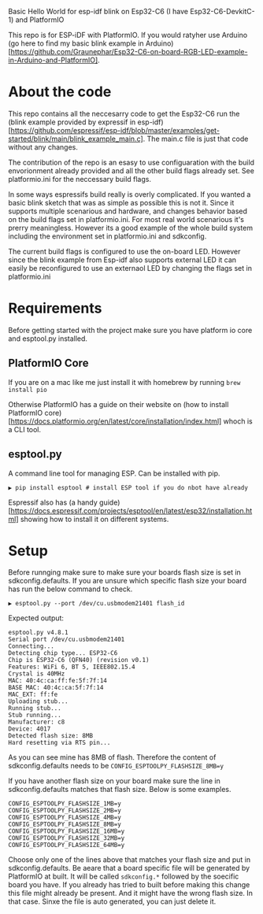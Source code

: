 Basic Hello World for esp-idf blink on Esp32-C6 (I have Esp32-C6-DevkitC-1) and PlatformIO

This repo is for ESP-iDF with PlatformIO. If you would ratyher use Arduino (go here to find my basic blink example in Arduino)[https://github.com/Graunephar/Esp32-C6-on-board-RGB-LED-example-in-Arduino-and-PlatformIO].

# About the code
This repo contains all the neccesarry code to get the Esp32-C6 run the (blink example provided by expressif in esp-idf)[https://github.com/espressif/esp-idf/blob/master/examples/get-started/blink/main/blink_example_main.c]. The main.c file is just that code without any changes. 

The contribution of the repo is an esasy to use configuaration with the build envorionment already provided and all the other build flags already set. See platformio.ini for the neccessary build flags. 

In some ways espressifs build really is overly complicated. If you wanted a basic blink sketch that was as simple as possible this is not it. Since it supports multiple scenarious and hardware, and changes behavior based on the build flags set in platformio.ini. For most real world scenarious it's prerry meaningless. However its a good example of the whole build system including the environment set in platformio.ini and sdkconfig.

The current build flags is configured to use the on-board LED. However since the blink example from Esp-idf also supports external LED it can easily be reconfigured to use an externaol LED by changing the flags set in platformio.ini

# Requirements
Before getting started with the project make sure you have platform io core and esptool.py installed. 

## PlatformIO Core
If you are on a mac like me just install it with homebrew by running `brew install pio`

Otherwise PlatformIO has a guide on their website on (how to install PlatformIO core)[https://docs.platformio.org/en/latest/core/installation/index.html] whoch is a CLI tool. 

## esptool.py
A command line tool for managing ESP. Can be installed with pip. 
````
▶ pip install esptool # install ESP tool if you do nbot have already
````

Espressif also has (a handy guide)[https://docs.espressif.com/projects/esptool/en/latest/esp32/installation.html] showing how to install it on different systems.

# Setup

Before runnging make sure to make sure your boards flash size is set in sdkconfig.defaults. If you are unsure which specific flash size your board has run the below command to check. 

````
▶ esptool.py --port /dev/cu.usbmodem21401 flash_id

````

Expected output:
````
esptool.py v4.8.1
Serial port /dev/cu.usbmodem21401
Connecting...
Detecting chip type... ESP32-C6
Chip is ESP32-C6 (QFN40) (revision v0.1)
Features: WiFi 6, BT 5, IEEE802.15.4
Crystal is 40MHz
MAC: 40:4c:ca:ff:fe:5f:7f:14
BASE MAC: 40:4c:ca:5f:7f:14
MAC_EXT: ff:fe
Uploading stub...
Running stub...
Stub running...
Manufacturer: c8
Device: 4017
Detected flash size: 8MB
Hard resetting via RTS pin...
````

As you can see mine has 8MB of flash. Therefore the content of sdkconfig.defaults needs to be `CONFIG_ESPTOOLPY_FLASHSIZE_8MB=y`

If you have another flash size on your board make sure the line in sdkconfig.defaults matches that flash size. Below is some examples. 

````
CONFIG_ESPTOOLPY_FLASHSIZE_1MB=y
CONFIG_ESPTOOLPY_FLASHSIZE_2MB=y
CONFIG_ESPTOOLPY_FLASHSIZE_4MB=y
CONFIG_ESPTOOLPY_FLASHSIZE_8MB=y
CONFIG_ESPTOOLPY_FLASHSIZE_16MB=y
CONFIG_ESPTOOLPY_FLASHSIZE_32MB=y
CONFIG_ESPTOOLPY_FLASHSIZE_64MB=y
````

Choose only one of the lines above that matches your flash size and put in sdkconfig.defaults. Be aeare that a board specific file will be generated by PlatformIO at built. It will be called `sdkconfig.*` followed by the soecific board you have. If you already has tried to built before making this change this file might already be present. And it might have the wrong flash size. In that case. Sinxe the file is auto generated, you can just delete it. 

